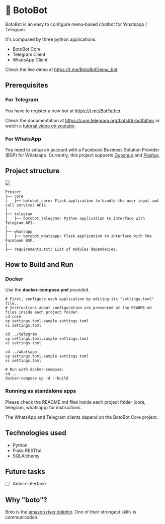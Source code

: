 # 🐬 BotoBot
BotoBot is an easy to configure menu-based chatbot for Whatsapp / Telegram.

It's composed by three python applications:
- BotoBot Core
- Telegram Client
- WhatsApp Client

Check the live demo at https://t.me/BotoBotDemo_bot

## Prerequisites
### For Telegram
You have to register a new bot at https://t.me/BotFather

Check the documentation at https://core.telegram.org/bots#6-botfather or watch a <a href='https://www.youtube.com/results?search_query=botfather' target='_blank'>tutorial video on youtube</a>.

### For WhatsApp
You need to setup an account with a Facebook Business Solution Provider (BSP) for Whatsapp. Currently, this project supports <a href='https://gupshup.io' target='_blank'>Gupshup</a> and <a href='https://www.positus.com.br'>Positus</a>.

## Project structure
<img src="https://abnatal.com/github/botobot_diagram.jpg"></img>
```
Project
├── core
|   ├── botobot_core: Flask application to handle the user input and call services APIs.
|
├── telegram
│   ├── botobot_telegram: Python application to interface with Telegram API.
|
├── whatsapp
│   ├── botobot_whatsapp: Flask application to interface with the Facebook BSP.
|
├── requirements.txt: List of modules dependecies.
```

## How to Build and Run
### Docker
Use the __docker-compose.yml__ provided.
```
# First, configure each application by editing its "settings.toml" file..
# Instructions about configuration are presented at the README.md files inside each project folder.
cd core
cp settings.toml.sample settings.toml
vi settings.toml

cd ../telegram
cp settings.toml.sample settings.toml
vi settings.toml

cd ../whatsapp
cp settings.toml.sample settings.toml
vi settings.toml

# Run with docker-compose:
cd ..
docker-compose up -d --build
```

### Running as standalone apps
Please check the README.md files inside each project folder (core, telegram, whatsapp) for instructions.

The WhatsApp and Telegram clients depend on the BotoBot Core project.

## Technologies used
- Python
- Flask RESTful
- SQLAlchemy

## Future tasks

- [ ] Admin Interface

## Why "boto"?
Boto is the <a href='https://marinemammalscience.org/facts/inia-geoffrensis'>amazon river dolphin</a>. One of their strongest skills is communication.
